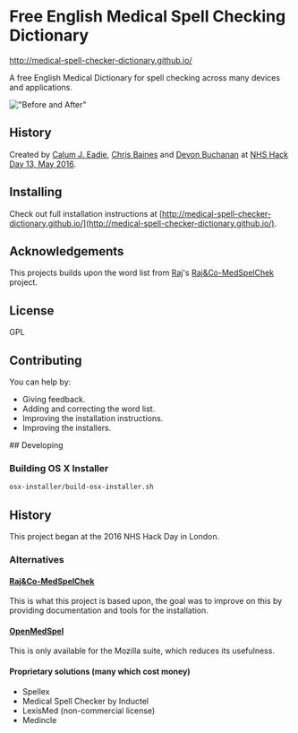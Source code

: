 # Free English Medical Spell Checking Dictionary

http://medical-spell-checker-dictionary.github.io/

A free English Medical Dictionary for spell checking across many devices and applications.

!["Before and After"](images/spell-check-before-after.png)

## History

Created by [Calum J. Eadie](https://github.com/CalumJEadie), [Chris Baines](https://github.com/cbaines) and [Devon Buchanan](https://github.com/divinenephron) at [NHS Hack Day 13, May 2016](http://nhshackday.com/).

## Installing

Check out full installation instructions at [http://medical-spell-checker-dictionary.github.io/](http://medical-spell-checker-dictionary.github.io/).

## Acknowledgements

This projects builds upon the word list from [Raj](http://rajn.co)'s [Raj&Co-MedSpelChek](http://rajn.co/?p=515) project.

## License

GPL

## Contributing

You can help by:

- Giving feedback.
- Adding and correcting the word list.
- Improving the installation instructions.
- Improving the installers.

## Developing

### Building OS X Installer

```sh
osx-installer/build-osx-installer.sh
```

## History

This project began at the 2016 NHS Hack Day in London.

### Alternatives

#### [Raj&Co-MedSpelChek](http://rajn.co/?p=515)

This is what this project is based upon, the goal was to improve on this by
providing documentation and tools for the installation.

#### [OpenMedSpel](http://e-medtools.com/openmedspel.html)

This is only available for the Mozilla suite, which reduces its usefulness.

#### Proprietary solutions (many which cost money)

 - Spellex
 - Medical Spell Checker by Inductel
 - LexisMed (non-commercial license)
 - Medincle
